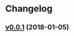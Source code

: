 # Changelog

## [v0.0.1](https://github.com/mpppk/gored/compare/77d80c98a364...v0.0.1) (2018-01-05)
